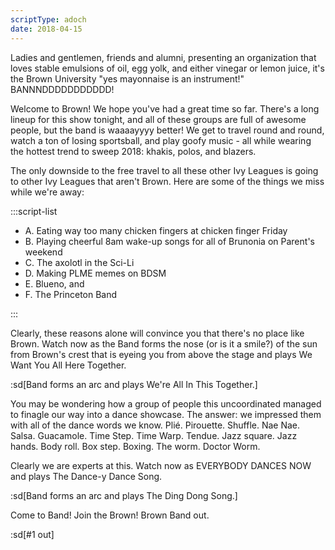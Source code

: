 ```yaml
---
scriptType: adoch
date: 2018-04-15
---
```


Ladies and gentlemen, friends and alumni, presenting an organization that loves stable emulsions of oil, egg yolk, and either vinegar or lemon juice, it's the Brown University "yes mayonnaise is an instrument!" BANNNDDDDDDDDDDD!

Welcome to Brown! We hope you've had a great time so far. There's a long lineup for this show tonight, and all of these groups are full of awesome people, but the band is waaaayyyy better! We get to travel round and round, watch a ton of losing sportsball, and play goofy music - all while wearing the hottest trend to sweep 2018: khakis, polos, and blazers.

The only downside to the free travel to all these other Ivy Leagues is going to other Ivy Leagues that aren't Brown. Here are some of the things we miss while we're away:

:::script-list

- A. Eating way too many chicken fingers at chicken finger Friday
- B. Playing cheerful 8am wake-up songs for all of Brunonia on Parent's weekend
- C. The axolotl in the Sci-Li
- D. Making PLME memes on BDSM
- E. Blueno, and
- F. The Princeton Band

:::

Clearly, these reasons alone will convince you that there's no place like Brown. Watch now as the Band forms the nose (or is it a smile?) of the sun from Brown's crest that is eyeing you from above the stage and plays We Want You All Here Together.

:sd[Band forms an arc and plays We're All In This Together.]

You may be wondering how a group of people this uncoordinated managed to finagle our way into a dance showcase. The answer: we impressed them with all of the dance words we know. Plié. Pirouette. Shuffle. Nae Nae. Salsa. Guacamole. Time Step. Time Warp. Tendue. Jazz square. Jazz hands. Body roll. Box step. Boxing. The worm. Doctor Worm.

Clearly we are experts at this. Watch now as EVERYBODY DANCES NOW and plays The Dance-y Dance Song.

:sd[Band forms an arc and plays The Ding Dong Song.]

Come to Band! Join the Brown! Brown Band out.

:sd[#1 out]

